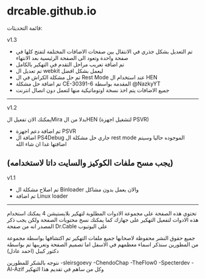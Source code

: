 # drcable.github.io

قائمة التحديثات:

v1.3
- تم التعديل بشكل جذري في الانتقال بين صفحات الاضافات المختلفة لتفتح كلها في صفحة واحدة وتعود الى الصفحة الرئيسية بعد الانتهاء
- تم اضافة تعريب مراحل التقدم في التهكير بالكامل 
- تم تعديل ال webkit ليعمل بشكل افضل 
- تم حل مشكلة الكراش في ال Rest Mode عند استخدام ال HEN
- تم اضافة حل مشكلة CE-30391-6 المقدمة بواسطة  @NazkyYT
- جميع الاضافات يتم اخذ نسخة اوتوماتيكية منها لتعمل دون اتصال انترنت
------------------------------------------------------
v1.2

 يمكنك الان تفعيل الMira بدلا من الHEN (لتشغيل اجهزة PSVR)
- تم اضافة دعم اجهزة PSVR
- اضافة ال PS4Debug 
جاري حل مشكلة ال rest mode الموجوده حاليا وسيتم اضافتها غدا ان شاء الله 

(يجب مسح ملفات الكوكيز والسايت داتا لاستخدامه)
------------------------------------------------------

v1.1
- تم اصلاح مشكلة ال Binloader والان يعمل بدون مشاكل 
- تم اضافة Linux loader

------------------------------------------------------

تحتوي هذه الصفحة على مجموعة الادوات المطلوبة لتهكير بلايستيشن 4 
يمكنك استخدام هذه الادوات لتفعيل التهكير على جهازك 
كما يمكنك نسخ محتويات الصفحة ولكن يجب ذكر المصدر انه من صفحة Dr.Cable على اليوتيوب 

جميع حقوق النشر محفوظة لاصحابها 
جميع ملفات التهكير تم اكتشافها بواسطة مجموعة من المطورين سنذكر اسماء معظمهم في الاسفل 
اما تصميم الصفحة وتعريبها تم بواسطة دكتور كيبل (احمد عادل)

نتوجه بالشكر للمطورين 
-sleirsgoevy
-ChendoChap
-TheFlow0
-Specterdev
-Al-Azif 
وكل من ساهم في تقديم هذا التهكير 
